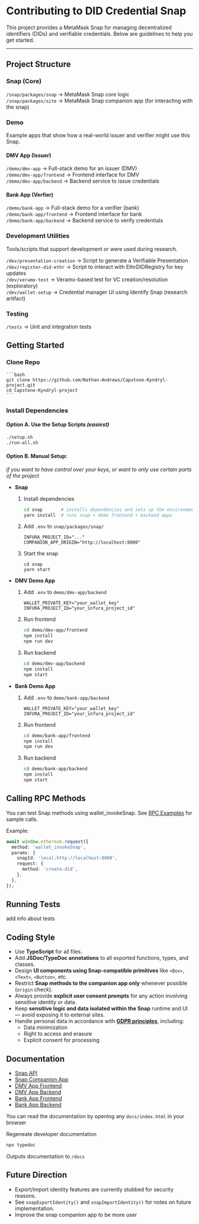 # Contributing to DID Credential Snap

This project provides a MetaMask Snap for managing decentralized identifiers (DIDs) and verifiable credentials. Below are guidelines to help you get started.

---

## Project Structure

### Snap (Core)
`/snap/packages/snap` -> MetaMask Snap core logic\
`/snap/packages/site` -> MetaMask Snap companion app (for interacting with the snap)

### Demo
Example apps that show how a real-world issuer and verifier might use this Snap.

#### DMV App (Issuer)
`/demo/dmv-app` -> Full-stack demo for an issuer (DMV)\
`/demo/dmv-app/frontend` -> Frontend interface for DMV\
`/demo/dmv-app/backend` -> Backend service to issue credentials

#### Bank App (Verfier)
`/demo/bank-app` -> Full-stack demo for a verifier (bank)\
`/demo/bank-app/frontend` -> Frontend interface for bank\
`/demo/bank-app/backend` -> Backend service to verify credentials

### Development Utilities
Tools/scripts that support development or were used during research.

`/dev/presentation-creation` -> Script to generate a Verifiable Presentation\
`/dev/register-did-ethr` -> Script to interact with EthrDIDRegistry for key updates\
`/dev/veramo-test` -> Veramo-based test for VC creation/resolution (exploratory)\
`/dev/wallet-setup` -> Credential manager UI using Identify Snap (research artifact)

### Testing

`/tests` -> Unit and integration tests

## Getting Started

### Clone Repo
    ```bash
    git clone https://github.com/Nathan-Andrews/Capstone-Kyndryl-project.git
    cd Capstone-Kyndryl-project
    ```

### Install Dependencies

#### Option A. Use the Setup Scripts *(easiest)*
```bash
./setup.sh
./run-all.sh
```

#### Option B. Manual Setup:
*if you want to have control over your keys, or want to only use certain parts of the project*
- **Snap**
    1. Install dependencies
        ```bash
        cd snap       # installs dependencies and sets up the environment
        yarn install  # runs snap + demo frontend + backend apps
        ```
    2. Add `.env` to `snap/packages/snap/`
        ```
        INFURA_PROJECT_ID="..."
        COMPANION_APP_ORIGIN="http://localhost:8000"
        ```
    3. Start the snap
        ```
        cd snap
        yarn start
        ```
- **DMV Demo App**
    1. Add `.env` to `demo/dmv-app/backend`
        ```
        WALLET_PRIVATE_KEY="your_wallet_key"
        INFURA_PROJECT_ID="your_infura_project_id"
        ```
    2. Run frontend
        ```bash
        cd demo/dmv-app/frontend
        npm install
        npm run dev
        ```
    3. Run backend
        ```bash
        cd demo/dmv-app/backend
        npm install
        npm start
        ```

- **Bank Demo App**
    1. Add `.env` to `demo/bank-app/backend`
        ```
        WALLET_PRIVATE_KEY="your_wallet_key"
        INFURA_PROJECT_ID="your_infura_project_id"
        ```
    2. Run frontend
        ```bash
        cd demo/bank-app/frontend
        npm install
        npm run dev
        ```
    3. Run backend
        ```bash
        cd demo/bank-app/backend
        npm install
        npm start
        ```

## Calling RPC Methods
You can test Snap methods using wallet_invokeSnap. See [RPC Examples](snap/packages/snap/rpc-examples.md) for sample calls.

Example:
```ts
await window.ethereum.request({
  method: 'wallet_invokeSnap',
  params: {
    snapId: 'local:http://localhost:8080',
    request: {
      method: 'create-did',
    },
  },
});
```

## Running Tests
add info about tests


## Coding Style
- Use **TypeScript** for all files.
- Add **JSDoc/TypeDoc annotations** to all exported functions, types, and classes.
- Design **UI components using Snap-compatible primitives** like `<Box>`, `<Text>`, `<Button>`, etc.
- Restrict **Snap methods to the companion app only** whenever possible (`origin` check).
- Always provide **explicit user consent prompts** for any action involving sensitive identity or data.
- Keep **sensitive logic and data isolated within the Snap** runtime and UI — avoid exposing it to external sites.
- Handle personal data in accordance with **[GDPR principles](https://gdpr-info.eu/)**, including:
  - Data minimization
  - Right to access and erasure
  - Explicit consent for processing


## Documentation
- [Snap API](snap/packages/snap/docs/)
- [Snap Companion App](snap/packages/site/docs/)
- [DMV App Frontend](demo/dmv-app/frontend/docs/)
- [DMV App Backend](demo/dmv-app/backend/docs/)
- [Bank App Frontend](demo/bank-app/frontend/docs/)
- [Bank App Backend](demo/bank-app/backend/docs/)

You can read the documentation by opening any `docs/index.html` in your browser

Regeneate developer documentation
```bash
npx typedoc
```
Outputs documentation to `/docs`


## Future Direction
- Export/import identity features are currently stubbed for security reasons.
- See `snapExportIdentity()` and `snapImportIdentity()` for notes on future implementation.
- Improve the snap companion app to be more user 
